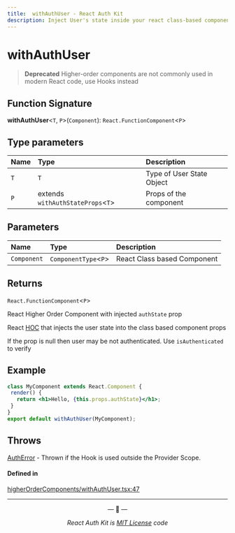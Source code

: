 ```yaml
---
title:  withAuthUser - React Auth Kit
description: Inject User's state inside your react class-based component
---
```


# withAuthUser

> **Deprecated** Higher-order components are not commonly used in modern React code, use Hooks instead

<div data-ea-publisher="authkitarkadipme" data-ea-type="text" id="ref_withAuthUser"></div>

## Function Signature

**withAuthUser**<`T`, `P`\>(`Component`): `React.FunctionComponent`<`P`\>

## Type parameters

| Name | Type | Description |
| :------ | :------ | :------- |
| `T` | `T` | Type of User State Object |
| `P` | extends `withAuthStateProps`<`T`\> | Props of the component |

## Parameters

| Name | Type | Description |
| :------ | :------ | :------ |
| `Component` | `ComponentType`<`P`\> | React Class based Component |

## Returns

`React.FunctionComponent`<`P`\>

React Higher Order Component with injected `authState` prop


React [HOC](https://legacy.reactjs.org/docs/higher-order-components.html) that injects the user state into
the class based component props

If the prop is null then user may be not authenticated.
Use `isAuthenticated` to verify

## Example

```jsx
class MyComponent extends React.Component {
 render() {
   return <h1>Hello, {this.props.authState}</h1>;
 }
}
export default withAuthUser(MyComponent);
```

## Throws

[AuthError](./../errors.md#autherror) - Thrown if the Hook is used outside the Provider Scope.

#### Defined in

[higherOrderComponents/withAuthUser.tsx:47](https://github.com/react-auth-kit/react-auth-kit/blob/37dc30d4/packages/react-auth-kit/src/higherOrderComponents/withAuthUser.tsx#L47)

---

<p align="center">&mdash; 🔑  &mdash;</p>
<p align="center"><i>React Auth Kit is <a href="https://github.com/react-auth-kit/react-auth-kit/blob/master/LICENSE">MIT License</a> code</i></p>
